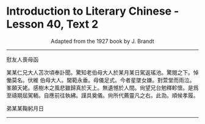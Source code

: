 # Introduction to Literary Chinese - Lesson 40, Text 2

<center>Adapted from the 1927 book by J. Brandt</center>

---

慰友人喪母函

某某仁兄大人苫次頃奉訃聞。驚知老伯母大人於某月某日駕返瑤池。驚閱之下。悼慟莫名。伏維 伯母大人。閫範永垂。母儀足式。今者星墜女嫌。對萱堂而雨泣。峯願天姥。感樹木之風悲雖歸真於天上。無遺憾於人間。尙望兄台勉釋軫懷。是爲至禱期屆駕輀。自應前往執紼。謹具奠儀。尙所代薦靈凡之右。此泐。順候孝履。

弟某某鞠躬月日

---
